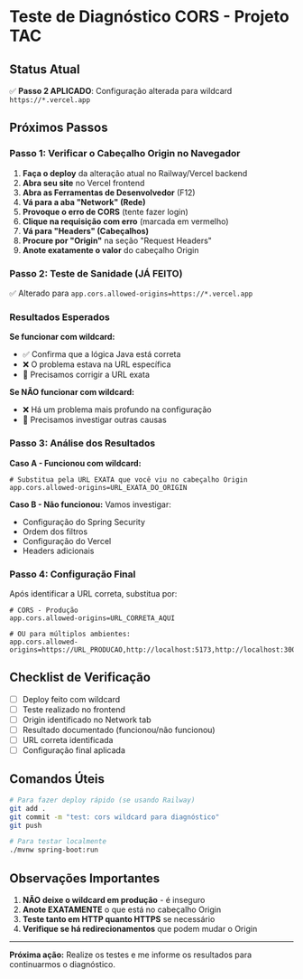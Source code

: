 # Teste de Diagnóstico CORS - Projeto TAC

## Status Atual
✅ **Passo 2 APLICADO**: Configuração alterada para wildcard `https://*.vercel.app`

## Próximos Passos

### Passo 1: Verificar o Cabeçalho Origin no Navegador

1. **Faça o deploy** da alteração atual no Railway/Vercel backend
2. **Abra seu site** no Vercel frontend
3. **Abra as Ferramentas de Desenvolvedor** (F12)
4. **Vá para a aba "Network" (Rede)**
5. **Provoque o erro de CORS** (tente fazer login)
6. **Clique na requisição com erro** (marcada em vermelho)
7. **Vá para "Headers" (Cabeçalhos)**
8. **Procure por "Origin"** na seção "Request Headers"
9. **Anote exatamente o valor** do cabeçalho Origin

### Passo 2: Teste de Sanidade (JÁ FEITO)
✅ Alterado para `app.cors.allowed-origins=https://*.vercel.app`

### Resultados Esperados

**Se funcionar com wildcard:**
- ✅ Confirma que a lógica Java está correta
- ❌ O problema estava na URL específica
- 🔧 Precisamos corrigir a URL exata

**Se NÃO funcionar com wildcard:**
- ❌ Há um problema mais profundo na configuração
- 🔧 Precisamos investigar outras causas

### Passo 3: Análise dos Resultados

**Caso A - Funcionou com wildcard:**
```properties
# Substitua pela URL EXATA que você viu no cabeçalho Origin
app.cors.allowed-origins=URL_EXATA_DO_ORIGIN
```

**Caso B - Não funcionou:**
Vamos investigar:
- Configuração do Spring Security
- Ordem dos filtros
- Configuração do Vercel
- Headers adicionais

### Passo 4: Configuração Final

Após identificar a URL correta, substitua por:
```properties
# CORS - Produção
app.cors.allowed-origins=URL_CORRETA_AQUI

# OU para múltiplos ambientes:
app.cors.allowed-origins=https://URL_PRODUCAO,http://localhost:5173,http://localhost:3000
```

## Checklist de Verificação

- [ ] Deploy feito com wildcard
- [ ] Teste realizado no frontend
- [ ] Origin identificado no Network tab
- [ ] Resultado documentado (funcionou/não funcionou)
- [ ] URL correta identificada
- [ ] Configuração final aplicada

## Comandos Úteis

```bash
# Para fazer deploy rápido (se usando Railway)
git add .
git commit -m "test: cors wildcard para diagnóstico"
git push

# Para testar localmente
./mvnw spring-boot:run
```

## Observações Importantes

1. **NÃO deixe o wildcard em produção** - é inseguro
2. **Anote EXATAMENTE** o que está no cabeçalho Origin
3. **Teste tanto em HTTP quanto HTTPS** se necessário
4. **Verifique se há redirecionamentos** que podem mudar o Origin

---

**Próxima ação:** Realize os testes e me informe os resultados para continuarmos o diagnóstico.
